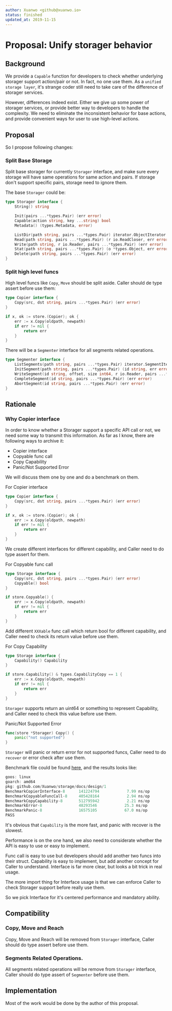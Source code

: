 ```yaml
---
author: Xuanwo <github@xuanwo.io>
status: finished
updated_at: 2019-11-15
---
```


# Proposal: Unify storager behavior

## Background

We provide a `Capable` function for developers to check whether underlying storager support action/pair or not. In fact, no one use them. As a `unified storage layer`, it's strange coder still need to take care of the difference of storager services.

However, differences indeed exist. Either we give up some power of storager services, or provide better way to developers to handle the complexity. We need to eliminate the inconsistent behavior for base actions, and provide convenient ways for user to use high-level actions.

## Proposal

So I propose following changes:

### Split Base Storage

Split base storager for currently `Storager` interface, and make sure every storage will have same operations for same action and pairs. If storage don't support specific pairs, storage need to ignore them.

The base `Storager` could be:

```go
type Storager interface {
	String() string

	Init(pairs ...*types.Pair) (err error)
	Capable(action string, key ...string) bool
	Metadata() (types.Metadata, error)

	ListDir(path string, pairs ...*types.Pair) iterator.ObjectIterator
	Read(path string, pairs ...*types.Pair) (r io.ReadCloser, err error)
	Write(path string, r io.Reader, pairs ...*types.Pair) (err error)
	Stat(path string, pairs ...*types.Pair) (o *types.Object, err error)
	Delete(path string, pairs ...*types.Pair) (err error)
}
```

### Split high level funcs

High level funcs like `Copy`, `Move` should be split aside. Caller should de type assert before use them:

```go
type Copier interface {
	Copy(src, dst string, pairs ...*types.Pair) (err error)
}

if x, ok := store.(Copier); ok {
    err := x.Copy(oldpath, newpath)
    if err != nil {
        return err
    }
}
```

There will be a `Segmenter` interface for all segments related operations.

```go
type Segmenter interface {
	ListSegments(path string, pairs ...*types.Pair) iterator.SegmentIterator
	InitSegment(path string, pairs ...*types.Pair) (id string, err error)
	WriteSegment(id string, offset, size int64, r io.Reader, pairs ...*types.Pair) (err error)
	CompleteSegment(id string, pairs ...*types.Pair) (err error)
	AbortSegment(id string, pairs ...*types.Pair) (err error)
}
```

## Rationale

### Why Copier interface

In order to know whether a Storager support a specific API call or not, we need some way to transmit this information. As far as I know, there are following ways to archive it:

- Copier interface
- Copyable func call
- Copy Capability
- Panic/Not Supported Error

We will discuss them one by one and do a benchmark on them.

For Copier interface

```go
type Copier interface {
	Copy(src, dst string, pairs ...*types.Pair) (err error)
}

if x, ok := store.(Copier); ok {
    err := x.Copy(oldpath, newpath)
    if err != nil {
        return err
    }
}
```

We create different interfaces for different capability, and Caller need to do type assert for them.

For Copyable func call

```go
type Storage interface {    
	Copy(src, dst string, pairs ...*types.Pair) (err error)
    Copyable() bool
}

if store.Copyable() {
    err := x.Copy(oldpath, newpath)
    if err != nil {
        return err
    }
}
```

Add different `XXXable` func call which return bool for different capability, and Caller need to check its return value before use them.

For Copy Capability

```go
type Storage interface {    
	Capability() Capability
}

if store.Capability() & types.CapabilityCopy == 1 {
    err := x.Copy(oldpath, newpath)
    if err != nil {
        return err
    }
}
```

`Storager` supports return an uint64 or something to represent Capability, and Caller need to check this value before use them.

Panic/Not Supported Error

```go
func(store *Storager) Copy() {
    panic("not supported")
}
```

`Storager` will panic or return error for not supported funcs, Caller need to do `recover` or error check after use them.

Benchmark file could be found [here](./1/main_test.go), and the results looks like:

```go
goos: linux
goarch: amd64
pkg: github.com/Xuanwo/storage/docs/design/1
BenchmarkCopierInterface-8    	141224794	         7.99 ns/op
BenchmarkCopyableFuncCall-8   	405428164	         2.94 ns/op
BenchmarkCopyCapability-8     	512795942	         2.21 ns/op
BenchmarkError-8              	48293546	        25.3 ns/op
BenchmarkPanic-8              	16575105	        67.0 ns/op
PASS
```

It's obvious that `Capability` is the more fast, and panic with recover is the slowest.

Performance is on the one hand, we also need to considerate whether the API is easy to use or easy to implement.

Func call is easy to use but developers should add another two funcs into their struct. Capability is easy to implement, but add another concept for Caller to understand. Interface is far more clear, but looks a bit trick in real usage.

The more import thing for Interface usage is that we can enforce Caller to check Storager support before really use them.

So we pick Interface for it's centered performance and mandatory ability.

## Compatibility

### Copy, Move and Reach

Copy, Move and Reach will be removed from `Storager` interface, Caller should do type assert before use them.

### Segments Related Operations.

All segments related operations will be remove from `Storager` interface, Caller should do type assert of `Segmenter` before use them.

## Implementation

Most of the work would be done by the author of this proposal.